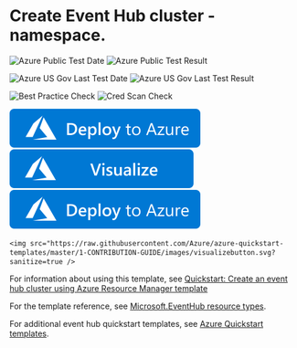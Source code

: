 # Create Event Hub cluster - namespace.

![Azure Public Test Date](https://azurequickstartsservice.blob.core.windows.net/badges/201-eventhubs-create-cluster-namespace-eventhub/PublicLastTestDate.svg)
![Azure Public Test Result](https://azurequickstartsservice.blob.core.windows.net/badges/201-eventhubs-create-cluster-namespace-eventhub/PublicDeployment.svg)

![Azure US Gov Last Test Date](https://azurequickstartsservice.blob.core.windows.net/badges/201-eventhubs-create-cluster-namespace-eventhub/FairfaxLastTestDate.svg)
![Azure US Gov Last Test Result](https://azurequickstartsservice.blob.core.windows.net/badges/201-eventhubs-create-cluster-namespace-eventhub/FairfaxDeployment.svg)

![Best Practice Check](https://azurequickstartsservice.blob.core.windows.net/badges/201-eventhubs-create-cluster-namespace-eventhub/BestPracticeResult.svg)
![Cred Scan Check](https://azurequickstartsservice.blob.core.windows.net/badges/201-eventhubs-create-cluster-namespace-eventhub/CredScanResult.svg)

[![Deploy To Azure](https://raw.githubusercontent.com/Azure/azure-quickstart-templates/master/1-CONTRIBUTION-GUIDE/images/deploytoazure.svg?sanitize=true)](https://portal.azure.com/#create/Microsoft.Template/uri/https%3A%2F%2Fraw.githubusercontent.com%2FAzure%2Fazure-quickstart-templates%2Fmaster%2F201-eventhubs-create-cluster-namespace-eventhub%2Fazuredeploy.json)  [![Visualize](https://raw.githubusercontent.com/Azure/azure-quickstart-templates/master/1-CONTRIBUTION-GUIDE/images/visualizebutton.svg?sanitize=true)](http://armviz.io/#/?load=https%3A%2F%2Fraw.githubusercontent.com%2FAzure%2Fazure-quickstart-templates%2Fmaster%2F201-eventhubs-create-cluster-namespace-eventhub%2Fazuredeploy.json)
    <img src="https://raw.githubusercontent.com/Azure/azure-quickstart-templates/master/1-CONTRIBUTION-GUIDE/images/deploytoazure.svg?sanitize=true" />

    <img src="https://raw.githubusercontent.com/Azure/azure-quickstart-templates/master/1-CONTRIBUTION-GUIDE/images/visualizebutton.svg?sanitize=true />

For information about using this template, see [Quickstart: Create an event hub cluster using Azure Resource Manager template](http://azure.microsoft.com/documentation/articles/event-hubs-resource-manager-namespace-event-hub/)

For the template reference, see [Microsoft.EventHub resource types](https://docs.microsoft.com/azure/templates/microsoft.eventhub/allversions).

For additional event hub quickstart templates, see [Azure Quickstart templates](https://azure.microsoft.com/resources/templates/?resourceType=Microsoft.Eventhub&pageNumber=1&sort=Popular).


